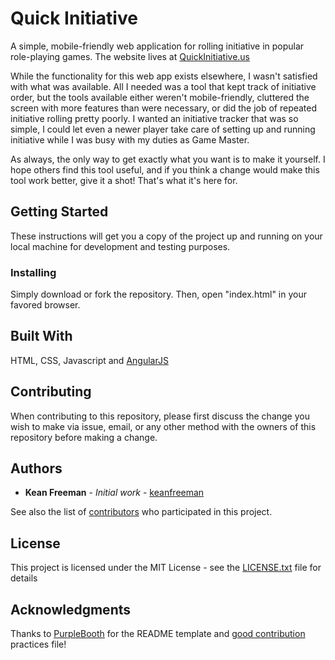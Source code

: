 # Quick Initiative
A simple, mobile-friendly web application for rolling initiative in popular role-playing games. The website 
lives at [QuickInitiative.us](quickinitiative.us) 

While the functionality for this web app exists elsewhere, I wasn't satisfied with what was 
available. All I needed was a tool that kept track of initiative order, but 
the tools available either weren't mobile-friendly, cluttered the screen with more features than 
were necessary, or did the job of repeated initiative rolling pretty poorly. I wanted an initiative tracker 
that was so simple, I could let even a newer player take care of setting up and running initiative 
while I was busy with my duties as Game Master.

As always, the only way to get exactly what you want is to make it yourself. I hope others find 
this tool useful, and if you think a change would make this tool work better, give it a shot! 
That's what it's here for.

## Getting Started

These instructions will get you a copy of the project up and running on your local machine 
for development and testing purposes.

### Installing

Simply download or fork the repository. Then, open "index.html" in your favored browser.

## Built With

HTML, CSS, Javascript and [AngularJS](https://angularjs.org/)

## Contributing

When contributing to this repository, please first discuss the change you wish to make via issue, 
email, or any other method with the owners of this repository before making a change.

## Authors

* **Kean Freeman** - *Initial work* - [keanfreeman](https://github.com/keanfreeman)

See also the list of [contributors](https://github.com/keanfreeman/quickinitiative/contributors) who participated in this project.

## License

This project is licensed under the MIT License - see the [LICENSE.txt](LICENSE.txt) file for details

## Acknowledgments
Thanks to [PurpleBooth](https://github.com/PurpleBooth) for the README template 
and [good contribution](https://gist.github.com/PurpleBooth/b24679402957c63ec426) practices file!

